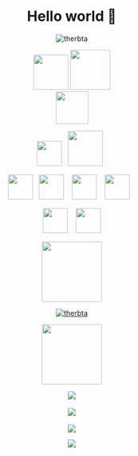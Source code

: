

<h1 align="center"> Hello world 👋 </h1>

<p align="center">
  <img src="https://komarev.com/ghpvc/?username=therbta&label=Profile%20views&color=0e75b6&style=flat&show_icons=true&theme=radical" alt="therbta" />
</p>

<p align="center">
     <img src="https://cdn.jsdelivr.net/gh/devicons/devicon/icons/react/react-original-wordmark.svg" height="70" />
     <img src="https://camo.githubusercontent.com/715227adcbce086f9b1e9ffa7b50efb637451aaef673a7a2438a12c9bd1bd90a/68747470733a2f2f63646e2e6a7364656c6976722e6e65742f67682f64657669636f6e732f64657669636f6e2f69636f6e732f66697265626173652f66697265626173652d706c61696e2d776f72646d61726b2e737667" height="80" />
  
   <br>
   <img src="https://user-images.githubusercontent.com/33683226/208798660-4bbba000-694f-4d30-9dff-428694e8ff3d.png" height="65">
  </p>
 
  
  <p align="center">
     <img src="https://www.php.net/images/logos/new-php-logo.svg" height="50">&nbsp;&nbsp;
     <img src="https://cdn.jsdelivr.net/gh/devicons/devicon/icons/mysql/mysql-original-wordmark.svg" height="70">&nbsp;&nbsp;
 </p>
 
 
<p align="center">
     <img src="https://cdn.jsdelivr.net/gh/devicons/devicon/icons/html5/html5-original.svg" height="50" />&nbsp;&nbsp;
     <img src="https://cdn.jsdelivr.net/gh/devicons/devicon/icons/css3/css3-original.svg" height="50" /> &nbsp;&nbsp;
     <img src="https://cdn.jsdelivr.net/gh/devicons/devicon/icons/bootstrap/bootstrap-plain-wordmark.svg" height="50" /> &nbsp;&nbsp;
     <img src="https://cdn.jsdelivr.net/gh/devicons/devicon/icons/tailwindcss/tailwindcss-plain.svg" height="50" /> &nbsp;&nbsp;
 </p>
 
 <p align="center">
     <img src="https://cdn.jsdelivr.net/gh/devicons/devicon/icons/javascript/javascript-original.svg" height="50" /> &nbsp;&nbsp;
     <img src="https://cdn.jsdelivr.net/gh/devicons/devicon/icons/jquery/jquery-plain-wordmark.svg" height="50" /> 
 </p>
 
 <p align="center">
   <img src="https://cdn.jsdelivr.net/gh/devicons/devicon/icons/amazonwebservices/amazonwebservices-plain-wordmark.svg" width="120">
 </p>
 

<p align="center">
  <a href="https://twitter.com/therbta" target="blank"><img src="https://img.shields.io/twitter/follow/therbta?logo=twitter&style=for-the-badge" alt="therbta" /></a>
</p>

<p align="center">
   <img src="https://img.shields.io/badge/code_style-prettier-ff69b4.svg" width="120">
</p>
   



<p align="center">
<img class="img" src="https://github-readme-stats.vercel.app/api/top-langs/?username=therbta&theme=radical&layout=compact" />
<br><br>
<img class="img" src="https://github-readme-stats.vercel.app/api?username=therbta&show_icons=true&theme=radical" />
<br><br>
<img class="img" src="https://github-readme-streak-stats.herokuapp.com?user=therbta&theme=radical&hide_border=false&date_format=M%20j%5B%2C%20Y%5D" />  
</p>

<p align="center"> <img src="https://activity-graph.herokuapp.com/graph?username=therbta&theme=xcode" /></div>

